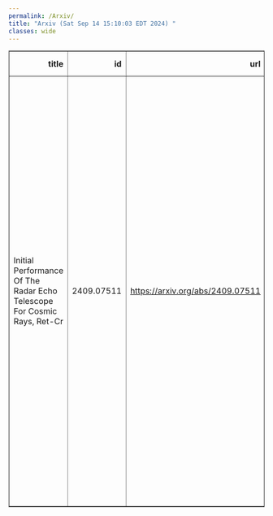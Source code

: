 ```yaml
---
permalink: /Arxiv/
title: "Arxiv (Sat Sep 14 15:10:03 EDT 2024) "
classes: wide
---
```

<table border="1" class="dataframe">
  <thead>
    <tr style="text-align: right;">
      <th>title</th>
      <th>id</th>
      <th>url</th>
      <th>authors</th>
      <th>Local Authors</th>
    </tr>
  </thead>
  <tbody>
    <tr>
      <td>Initial Performance Of The Radar Echo Telescope For Cosmic Rays, Ret-Cr</td>
      <td>2409.07511</td>
      <td><a href="https://arxiv.org/abs/2409.07511" target="_blank">https://arxiv.org/abs/2409.07511</a></td>
      <td>P. Allison, J. Beatty, D. Besson, A. Connolly, A. Cummings, C. Deaconu, S. De Kockere, K. D. De Vries, D. Frikken, C. Hast, E. Huesca Santiago, C. -Y. Kuo, A. Kyriacou, U. A. Latif, J. Loonen, I. Loudon, V. Lukic, C. Mclennan, K. Mulrey, J. Nam, K. Nivedita, A. Nozdrina, E. Oberla, S. Prohira, J. P. Ralston, M. F. H. Seikh, R. S. Stanley, S. Toscano, D. Van Den Broeck, N. Van Eijndhoven, S. Wissel</td>
      <td>Jim Beatty</td>
    </tr>
  </tbody>
</table>